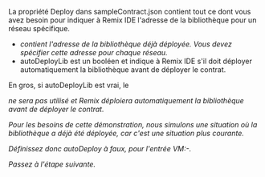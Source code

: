 La propriété Deploy dans sampleContract.json contient tout ce dont vous avez besoin pour indiquer à Remix IDE l'adresse de la bibliothèque pour un réseau spécifique.

- <address> contient l'adresse de la bibliothèque déjà déployée. Vous devez spécifier cette adresse pour chaque réseau.
- autoDeployLib est un booléen et indique à Remix IDE s'il doit déployer automatiquement la bibliothèque avant de déployer le contrat.

En gros, si autoDeployLib est vrai, le <address> ne sera pas utilisé et Remix déploiera automatiquement la bibliothèque avant de déployer le contrat.

Pour les besoins de cette démonstration, nous simulons une situation où la bibliothèque a déjà été déployée, car c'est une situation plus courante.

Définissez donc autoDeploy à faux, pour l'entrée VM:-.

Passez à l'étape suivante.
